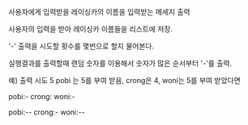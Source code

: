 사용자에게 입력받을 레이싱카의 이름을 입력받는 메세지 출력

사용자의 입력을 받아 레이싱카 이름들을 리스트에 저장.

'-' 출력을 시도할 횟수를 몇번으로 할지 물어본다.

실행결과를 출력할때 랜덤 숫자를 이용해서 숫자가 많은 순서부터
'-'를 출력.

예)
출력 시도 5
pobi 는 5를 부여 받음, crong은 4, woni는 5를 부여 받았다면

pobi:-
crong:
woni:-

pobi:--
crong:-
woni:--
